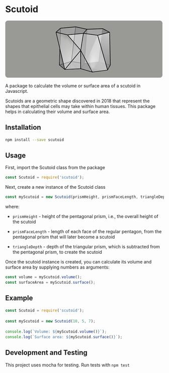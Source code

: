 # Scutoid

![Scutoid graph image](assets/images/scutoids.png)

A package to calculate the volume or surface area of a scutoid in Javascript.

Scutoids are a geometric shape discovered in 2018 that represent the shapes that epithelial cells may take within human tissues. This package helps in calculating their volume and surface area.

## Installation

```bash
npm install --save scutoid
```

## Usage

First, import the Scutoid class from the package
```js
const Scutoid = require('scutoid');
```

Next, create a new instance of the Scutoid class

```js
const myScutoid = new Scutoid(prismHeight, prismFaceLength, triangleDepth);
```

where:
- `prismHeight` - height of the pentagonal prism, i.e., the overall height of the scutoid

- `prismFaceLength` - length of each face of the regular pentagon, from the pentagonal prism that will later become a scutoid

- `triangleDepth` - depth of the triangular prism, which is subtracted from the pentagonal prism, to create the scutoid


Once the scutoid instance is created, you can calculate its volume and surface area by supplying numbers as arguments:
```js
const volume = myScutoid.volume();
const surfaceArea = myScutoid.surface();
```

## Example

```js
const Scutoid = require('scutoid');

const myScutoid = new Scutoid(10, 5, 7);

console.log(`Volume: ${myScutoid.volume()}`);
console.log(`Surface area: ${myScutoid.surface()}`);
```

## Development and Testing

This project uses mocha for testing. Run tests with `npm test`

